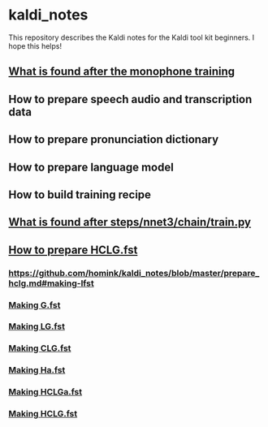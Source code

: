 # kaldi_notes
This repository describes the Kaldi notes for the Kaldi tool kit beginners. I hope this helps!

## [What is found after the monophone training](https://github.com/homink/kaldi_notes/blob/master/monophone_training.md)

## How to prepare speech audio and transcription data

## How to prepare pronunciation dictionary

## How to prepare language model

## How to build training recipe

## [What is found after steps/nnet3/chain/train.py](https://github.com/homink/kaldi_notes/blob/master/chain_training.md)

## [How to prepare HCLG.fst](https://github.com/homink/kaldi_notes/blob/master/prepare_hclg.md)

### https://github.com/homink/kaldi_notes/blob/master/prepare_hclg.md#making-lfst

### [Making G.fst](https://github.com/homink/kaldi_notes/blob/master/prepare_hclg.md#making-gfst)

### [Making LG.fst](https://github.com/homink/kaldi_notes/blob/master/prepare_hclg.md#making-lgfst)

### [Making CLG.fst](https://github.com/homink/kaldi_notes/blob/master/prepare_hclg.md#making-clgfst)

### [Making Ha.fst](https://github.com/homink/kaldi_notes/blob/master/prepare_hclg.md#making-hafst)

### [Making HCLGa.fst](https://github.com/homink/kaldi_notes/blob/master/prepare_hclg.md#making-hclgafst)

### [Making HCLG.fst](https://github.com/homink/kaldi_notes/blob/master/prepare_hclg.md#making-hclgfst)
